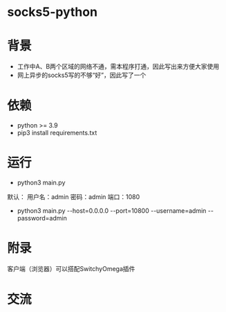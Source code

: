 # socks5-python
# 背景
- 工作中A、B两个区域的网络不通，需本程序打通，因此写出来方便大家使用
- 网上异步的socks5写的不够“好”，因此写了一个
# 依赖
- python >= 3.9
- pip3 install requirements.txt
# 运行  
- python3 main.py

默认：
用户名：admin
密码：admin
端口：1080

- python3 main.py --host=0.0.0.0 --port=10800 --username=admin --password=admin

# 附录
客户端（浏览器）可以搭配SwitchyOmega插件


# 交流
